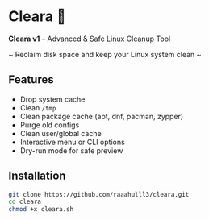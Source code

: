 # Cleara 🚀

**Cleara v1** – Advanced & Safe Linux Cleanup Tool  

~ Reclaim disk space and keep your Linux system clean ~ 

## Features
- Drop system cache
- Clean `/tmp`
- Clean package cache (apt, dnf, pacman, zypper)
- Purge old configs
- Clean user/global cache
- Interactive menu or CLI options
- Dry-run mode for safe preview

## Installation

```bash
git clone https://github.com/raaahulll3/cleara.git
cd cleara
chmod +x cleara.sh
